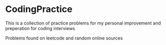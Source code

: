 # CodingPractice

This is a collection of practice problems for my personal improvement 
and preperation for coding interviews

Problems found on leetcode and random online sources
